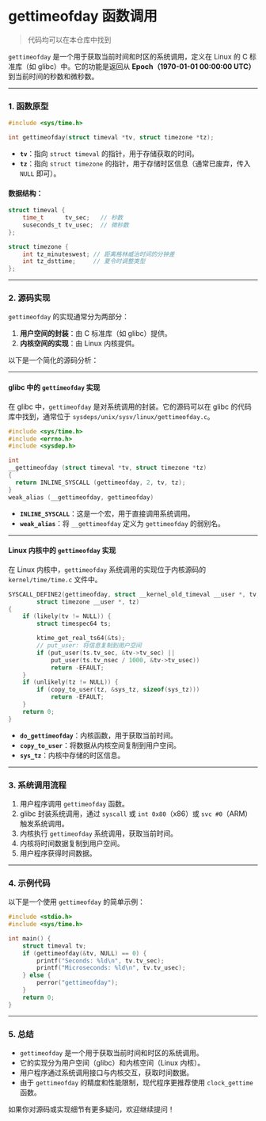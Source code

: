 # gettimeofday 函数调用
> 代码均可以在本仓库中找到

`gettimeofday` 是一个用于获取当前时间和时区的系统调用，定义在 Linux 的 C 标准库（如 glibc）中。它的功能是返回从 **Epoch（1970-01-01 00:00:00 UTC）** 到当前时间的秒数和微秒数。

---

### 1. **函数原型**
```c
#include <sys/time.h>

int gettimeofday(struct timeval *tv, struct timezone *tz);
```

- **`tv`**：指向 `struct timeval` 的指针，用于存储获取的时间。
- **`tz`**：指向 `struct timezone` 的指针，用于存储时区信息（通常已废弃，传入 `NULL` 即可）。

#### 数据结构：
```c
struct timeval {
    time_t      tv_sec;   // 秒数
    suseconds_t tv_usec;  // 微秒数
};

struct timezone {
    int tz_minuteswest; // 距离格林威治时间的分钟差
    int tz_dsttime;     // 夏令时调整类型
};
```

---

### 2. **源码实现**
`gettimeofday` 的实现通常分为两部分：
1. **用户空间的封装**：由 C 标准库（如 glibc）提供。
2. **内核空间的实现**：由 Linux 内核提供。

以下是一个简化的源码分析：

---

#### **glibc 中的 `gettimeofday` 实现**
在 glibc 中，`gettimeofday` 是对系统调用的封装。它的源码可以在 glibc 的代码库中找到，通常位于 `sysdeps/unix/sysv/linux/gettimeofday.c`。

```c
#include <sys/time.h>
#include <errno.h>
#include <sysdep.h>

int
__gettimeofday (struct timeval *tv, struct timezone *tz)
{
  return INLINE_SYSCALL (gettimeofday, 2, tv, tz);
}
weak_alias (__gettimeofday, gettimeofday)
```

- **`INLINE_SYSCALL`**：这是一个宏，用于直接调用系统调用。
- **`weak_alias`**：将 `__gettimeofday` 定义为 `gettimeofday` 的弱别名。

---

#### **Linux 内核中的 `gettimeofday` 实现**
在 Linux 内核中，`gettimeofday` 系统调用的实现位于内核源码的 `kernel/time/time.c` 文件中。

```c
SYSCALL_DEFINE2(gettimeofday, struct __kernel_old_timeval __user *, tv,
		struct timezone __user *, tz)
{
	if (likely(tv != NULL)) {
		struct timespec64 ts;

		ktime_get_real_ts64(&ts);
        // put_user: 将信息复制到用户空间
		if (put_user(ts.tv_sec, &tv->tv_sec) ||
		    put_user(ts.tv_nsec / 1000, &tv->tv_usec))
			return -EFAULT;
	}
	if (unlikely(tz != NULL)) {
		if (copy_to_user(tz, &sys_tz, sizeof(sys_tz)))
			return -EFAULT;
	}
	return 0;
}
```

- **`do_gettimeofday`**：内核函数，用于获取当前时间。
- **`copy_to_user`**：将数据从内核空间复制到用户空间。
- **`sys_tz`**：内核中存储的时区信息。

---

### 3. **系统调用流程**
1. 用户程序调用 `gettimeofday` 函数。
2. glibc 封装系统调用，通过 `syscall` 或 `int 0x80`（x86）或 `svc #0`（ARM）触发系统调用。
3. 内核执行 `gettimeofday` 系统调用，获取当前时间。
4. 内核将时间数据复制到用户空间。
5. 用户程序获得时间数据。

---

### 4. **示例代码**
以下是一个使用 `gettimeofday` 的简单示例：

```c
#include <stdio.h>
#include <sys/time.h>

int main() {
    struct timeval tv;
    if (gettimeofday(&tv, NULL) == 0) {
        printf("Seconds: %ld\n", tv.tv_sec);
        printf("Microseconds: %ld\n", tv.tv_usec);
    } else {
        perror("gettimeofday");
    }
    return 0;
}
```

---

### 5. **总结**
- `gettimeofday` 是一个用于获取当前时间和时区的系统调用。
- 它的实现分为用户空间（glibc）和内核空间（Linux 内核）。
- 用户程序通过系统调用接口与内核交互，获取时间数据。
- 由于 `gettimeofday` 的精度和性能限制，现代程序更推荐使用 `clock_gettime` 函数。

如果你对源码或实现细节有更多疑问，欢迎继续提问！